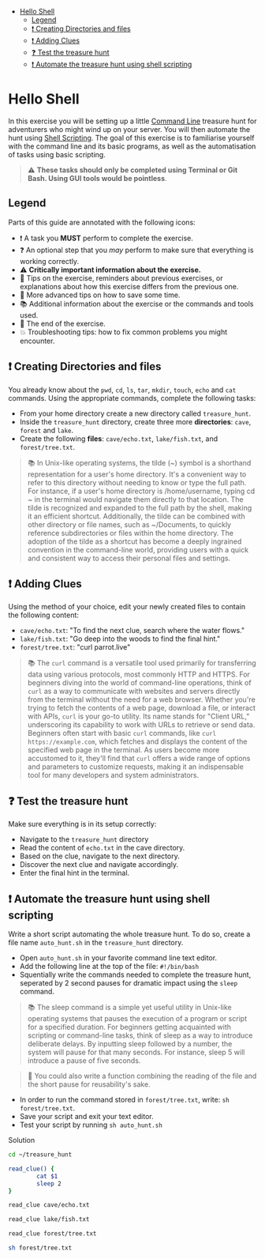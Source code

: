 <!-- START doctoc generated TOC please keep comment here to allow auto update -->
<!-- DON'T EDIT THIS SECTION, INSTEAD RE-RUN doctoc TO UPDATE -->

- [Hello Shell](#hello-shell)
  - [Legend](#legend)
  - [:exclamation: Creating Directories and files](#exclamation-creating-directories-and-files)
  - [:exclamation: Adding Clues](#exclamation-adding-clues)
  - [:question: Test the treasure hunt](#question-test-the-treasure-hunt)
  - [:exclamation: Automate the treasure hunt using shell scripting](#exclamation-automate-the-treasure-hunt-using-shell-scripting)

<!-- END doctoc generated TOC please keep comment here to allow auto update -->

# Hello Shell

In this exercise you will be setting up a little [Command Line][command-line] treasure hunt for adventurers who might wind up on your server. You will then automate the hunt using [Shell Scripting][shell-scripting]. The goal of this exercise is to familiarise yourself with the command line and its basic programs, as well as the automatisation of tasks using basic scripting.

> :warning: **These tasks should only be completed using Terminal or Git Bash. Using GUI tools would be pointless**.

## Legend

Parts of this guide are annotated with the following icons:

- :exclamation: A task you **MUST** perform to complete the exercise.
- :question: An optional step that you _may_ perform to make sure that
  everything is working correctly.
- :warning: **Critically important information about the exercise.**
- :gem: Tips on the exercise, reminders about previous exercises, or
  explanations about how this exercise differs from the previous one.
- :space_invader: More advanced tips on how to save some time.
- :books: Additional information about the exercise or the commands and tools
  used.
- :checkered_flag: The end of the exercise.
- :boom: Troubleshooting tips: how to fix common problems you might encounter.

## :exclamation: Creating Directories and files
You already know about the `pwd`, `cd`, `ls`, `tar`, `mkdir`, `touch`, `echo` and `cat` commands. Using the appropriate commands, complete the following tasks:

- From your home directory create a new directory called `treasure_hunt`.
- Inside the `treasure_hunt` directory, create three more **directories**: `cave`, `forest` and `lake`.
- Create the following **files**: `cave/echo.txt`, `lake/fish.txt`, and `forest/tree.txt`.

> :books: In Unix-like operating systems, the tilde (~) symbol is a shorthand representation for a user's home directory. It's a convenient way to refer to this directory without needing to know or type the full path. For instance, if a user's home directory is /home/username, typing cd ~ in the terminal would navigate them directly to that location. The tilde is recognized and expanded to the full path by the shell, making it an efficient shortcut. Additionally, the tilde can be combined with other directory or file names, such as ~/Documents, to quickly reference subdirectories or files within the home directory. The adoption of the tilde as a shortcut has become a deeply ingrained convention in the command-line world, providing users with a quick and consistent way to access their personal files and settings.

## :exclamation: Adding Clues
Using the method of your choice, edit your newly created files to contain the following content:

- `cave/echo.txt`: "To find the next clue, search where the water flows."
- `lake/fish.txt`: "Go deep into the woods to find the final hint."
- `forest/tree.txt`: "curl parrot.live"

>:books: The `curl` command is a versatile tool used primarily for transferring data using various protocols, most commonly HTTP and HTTPS. For beginners diving into the world of command-line operations, think of `curl` as a way to communicate with websites and servers directly from the terminal without the need for a web browser. Whether you're trying to fetch the contents of a web page, download a file, or interact with APIs, `curl` is your go-to utility. Its name stands for "Client URL," underscoring its capability to work with URLs to retrieve or send data. Beginners often start with basic `curl` commands, like `curl https://example.com`, which fetches and displays the content of the specified web page in the terminal. As users become more accustomed to it, they'll find that `curl` offers a wide range of options and parameters to customize requests, making it an indispensable tool for many developers and system administrators.

## :question: Test the treasure hunt
Make sure everything is in its setup correctly:
- Navigate to the `treasure_hunt` directory
- Read the content of `echo.txt` in the cave directory.
- Based on the clue, navigate to the next directory.
- Discover the next clue and navigate accordingly.
- Enter the final hint in the terminal.

## :exclamation: Automate the treasure hunt using shell scripting

Write a short script automating the whole treasure hunt. To do so, create a file name `auto_hunt.sh` in the `treasure_hunt` directory.

- Open `auto_hunt.sh` in your favorite command line text editor.
- Add the following line at the top of the file: `#!/bin/bash`
- Squentially write the commands needed to complete the treasure hunt, seperated by 2 second pauses for dramatic impact using the  `sleep` command.
>:books: The sleep command is a simple yet useful utility in Unix-like operating systems that pauses the execution of a program or script for a specified duration. For beginners getting acquainted with scripting or command-line tasks, think of sleep as a way to introduce deliberate delays. By inputting sleep followed by a number, the system will pause for that many seconds. For instance, sleep 5 will introduce a pause of five seconds.

>:gem: You could also write a function combining the reading of the file and the short pause for reusability's sake.

- In order to run the command stored in `forest/tree.txt`, write: `sh forest/tree.txt`.
- Save your script and exit your text editor.
- Test your script by running `sh auto_hunt.sh`

<summary>Solution</summary>

```bash
cd ~/treasure_hunt

read_clue() {
        cat $1
        sleep 2
}

read_clue cave/echo.txt

read_clue lake/fish.txt

read_clue forest/tree.txt

sh forest/tree.txt
```


[command-line]: (https://mediacomem.github.io/comem-archidep/2022-2023/subjects/cli?home=MediaComem%2Fcomem-archidep%23readme)
[shell-scripting]: (https://mediacomem.github.io/comem-archidep/2022-2023/subjects/shell-scripting?home=MediaComem%2Fcomem-archidep%23readme)
